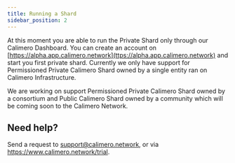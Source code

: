```yaml
---
title: Running a Shard
sidebar_position: 2
---
```


At this moment you are able to run the Private Shard only through our Calimero Dashboard. You can create an account on [https://alpha.app.calimero.network](ttps://alpha.app.calimero.network)  and start you first private shard. Currently we only have support for Permissioned Private Calimero Shard owned by a single entity ran on Calimero Infrastructure. 

We are working on support Permissioned Private Calimero Shard owned by a consortium and Public Calimero Shard owned by a community which will be coming soon to the Calimero Network.

## Need help?
Send a request to support@calimero.network, or via https://www.calimero.network/trial.
